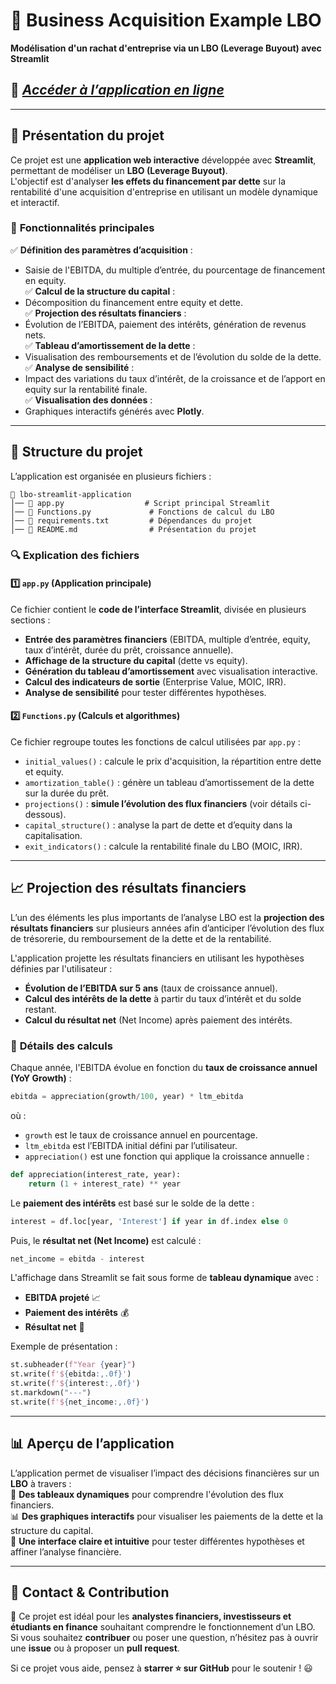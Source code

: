 # 📌 Business Acquisition Example LBO  
**Modélisation d'un rachat d'entreprise via un LBO (Leverage Buyout) avec Streamlit**  

## 🔗 *[Accéder à l’application en ligne](https://lbo-application.streamlit.app/)*

---

## 📖 Présentation du projet  

Ce projet est une **application web interactive** développée avec **Streamlit**, permettant de modéliser un **LBO (Leverage Buyout)**.  
L'objectif est d'analyser **les effets du financement par dette** sur la rentabilité d'une acquisition d'entreprise en utilisant un modèle dynamique et interactif.

### 🎯 **Fonctionnalités principales**  
✅ **Définition des paramètres d’acquisition** :  
   - Saisie de l'EBITDA, du multiple d’entrée, du pourcentage de financement en equity.  
✅ **Calcul de la structure du capital** :  
   - Décomposition du financement entre equity et dette.  
✅ **Projection des résultats financiers** :  
   - Évolution de l’EBITDA, paiement des intérêts, génération de revenus nets.  
✅ **Tableau d’amortissement de la dette** :  
   - Visualisation des remboursements et de l’évolution du solde de la dette.  
✅ **Analyse de sensibilité** :  
   - Impact des variations du taux d’intérêt, de la croissance et de l’apport en equity sur la rentabilité finale.  
✅ **Visualisation des données** :  
   - Graphiques interactifs générés avec **Plotly**.  

---

## 📂 Structure du projet  

L’application est organisée en plusieurs fichiers :  

```
📁 lbo-streamlit-application
│── 📄 app.py                  # Script principal Streamlit  
│── 📄 Functions.py             # Fonctions de calcul du LBO  
│── 📄 requirements.txt         # Dépendances du projet  
│── 📄 README.md                # Présentation du projet  
```

### 🔍 **Explication des fichiers**  
#### **1️⃣ `app.py` (Application principale)**
Ce fichier contient le **code de l’interface Streamlit**, divisée en plusieurs sections :
- **Entrée des paramètres financiers** (EBITDA, multiple d’entrée, equity, taux d’intérêt, durée du prêt, croissance annuelle).
- **Affichage de la structure du capital** (dette vs equity).
- **Génération du tableau d’amortissement** avec visualisation interactive.
- **Calcul des indicateurs de sortie** (Enterprise Value, MOIC, IRR).
- **Analyse de sensibilité** pour tester différentes hypothèses.

#### **2️⃣ `Functions.py` (Calculs et algorithmes)**
Ce fichier regroupe toutes les fonctions de calcul utilisées par `app.py` :
- `initial_values()` : calcule le prix d'acquisition, la répartition entre dette et equity.
- `amortization_table()` : génère un tableau d’amortissement de la dette sur la durée du prêt.
- `projections()` : **simule l’évolution des flux financiers** (voir détails ci-dessous).
- `capital_structure()` : analyse la part de dette et d’equity dans la capitalisation.
- `exit_indicators()` : calcule la rentabilité finale du LBO (MOIC, IRR).

---

## 📈 **Projection des résultats financiers**  

L’un des éléments les plus importants de l’analyse LBO est la **projection des résultats financiers** sur plusieurs années afin d’anticiper l’évolution des flux de trésorerie, du remboursement de la dette et de la rentabilité.

L'application projette les résultats financiers en utilisant les hypothèses définies par l'utilisateur :
- **Évolution de l’EBITDA sur 5 ans** (taux de croissance annuel).
- **Calcul des intérêts de la dette** à partir du taux d’intérêt et du solde restant.
- **Calcul du résultat net** (Net Income) après paiement des intérêts.

### 🔢 **Détails des calculs**
Chaque année, l'EBITDA évolue en fonction du **taux de croissance annuel (YoY Growth)** :
```python
ebitda = appreciation(growth/100, year) * ltm_ebitda
```
où :
- `growth` est le taux de croissance annuel en pourcentage.
- `ltm_ebitda` est l’EBITDA initial défini par l’utilisateur.
- `appreciation()` est une fonction qui applique la croissance annuelle :
```python
def appreciation(interest_rate, year):
    return (1 + interest_rate) ** year
```

Le **paiement des intérêts** est basé sur le solde de la dette :
```python
interest = df.loc[year, 'Interest'] if year in df.index else 0
```
Puis, le **résultat net (Net Income)** est calculé :
```python
net_income = ebitda - interest
```

L'affichage dans Streamlit se fait sous forme de **tableau dynamique** avec :
- **EBITDA projeté** 📈
- **Paiement des intérêts** 💰
- **Résultat net** 🏦

Exemple de présentation :
```python
st.subheader(f"Year {year}")
st.write(f'${ebitda:,.0f}')
st.write(f'${interest:,.0f}')
st.markdown("---")
st.write(f'${net_income:,.0f}')
```

---

## 📊 Aperçu de l’application  

L’application permet de visualiser l’impact des décisions financières sur un **LBO** à travers :  
📑 **Des tableaux dynamiques** pour comprendre l'évolution des flux financiers.  
📊 **Des graphiques interactifs** pour visualiser les paiements de la dette et la structure du capital.  
🎯 **Une interface claire et intuitive** pour tester différentes hypothèses et affiner l’analyse financière.  

---

## 📧 Contact & Contribution  

🚀 Ce projet est idéal pour les **analystes financiers, investisseurs et étudiants en finance** souhaitant comprendre le fonctionnement d’un LBO.  
Si vous souhaitez **contribuer** ou poser une question, n’hésitez pas à ouvrir une **issue** ou à proposer un **pull request**.  

Si ce projet vous aide, pensez à **starrer ⭐ sur GitHub** pour le soutenir ! 😃  
